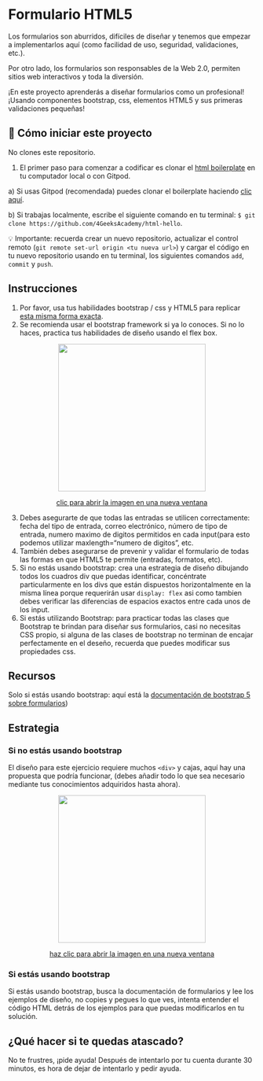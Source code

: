 <!--hide-->
# Formulario HTML5
<!--endhide-->

Los formularios son aburridos, difíciles de diseñar y tenemos que empezar a implementarlos aquí (como facilidad de uso, seguridad, validaciones, etc.).

Por otro lado, los formularios son responsables de la Web 2.0, permiten sitios web interactivos y toda la diversión.

¡En este proyecto aprenderás a diseñar formularios como un profesional! ¡Usando componentes bootstrap, css, elementos HTML5 y sus primeras validaciones pequeñas!

## 🌱  Cómo iniciar este proyecto

No clones este repositorio. 

1. El primer paso para comenzar a codificar es clonar el [html boilerplate](https://github.com/4GeeksAcademy/html-hello) en tu computador local o con Gitpod.

a) Si usas Gitpod (recomendada) puedes clonar el boilerplate haciendo [clic aquí](https://github.com/4GeeksAcademy/html-hello).

b) Si trabajas localmente, escribe el siguiente comando en tu terminal: `$ git clone https://github.com/4GeeksAcademy/html-hello`.  


💡 Importante: recuerda crear un nuevo repositorio, actualizar el control remoto (`git remote set-url origin <tu nueva url>`) y cargar el código en tu nuevo repositorio usando en tu terminal, los siguientes comandos `add`, `commit` y `push`.

## Instrucciones

1. Por favor, usa tus habilidades bootstrap / css y HTML5 para replicar [esta misma forma exacta](https://4geeks.com/interactive-coding-tutorial/beginner/html5-form).
2. Se recomienda usar el bootstrap framework si ya lo conoces. Si no lo haces, practica tus habilidades de diseño usando el flex box.

<p align="center">
  <img src="https://github.com/breatheco-de/html5-form/blob/master/preview.png?raw=true" height="300" />
</p>
<p align="center"><a href="https://github.com/breatheco-de/html5-form/blob/master/preview.png?raw=true">clic para abrir la imagen en una nueva ventana</a></p>

3. Debes asegurarte de que todas las entradas se utilicen correctamente: fecha del tipo de entrada, correo electrónico, número de tipo de entrada, numero maximo de digitos permitidos en cada input(para esto podemos utilizar maxlength=“numero de digitos”, etc.
4. También debes asegurarse de prevenir y validar el formulario de todas las formas en que HTML5 te permite (entradas, formatos, etc).
5. Si no estás usando bootstrap: crea una estrategia de diseño dibujando todos los cuadros div que puedas identificar, concéntrate particularmente en los divs que están dispuestos horizontalmente en la misma línea porque requerirán usar `display: flex` asi como tambien debes verificar las diferencias de espacios exactos entre cada unos de los input.
6. Si estás utilizando Bootstrap: para practicar todas las clases que Bootstrap te brindan para diseñar sus formularios, casi no necesitas CSS propio, si alguna de las clases de bootstrap no terminan de encajar perfectamente en el deseño, recuerda que puedes modificar sus propiedades css.

## Recursos
Solo si estás usando bootstrap: aquí está la [documentación de bootstrap 5 sobre formularios](https://getbootstrap.com/docs/5.0/forms/overview/))

## Estrategia

### Si no estás usando bootstrap

El diseño para este ejercicio requiere muchos `<div>` y cajas, aquí hay una propuesta que podría funcionar, (debes añadir todo lo que sea necesario mediante tus conocimientos adquiridos hasta ahora).

<p align="center">
 <img src="https://github.com/breatheco-de/exercise-html5-form/blob/master/.learn/form-strateggy.png?raw=true" height="300" />
</p>
<p align="center"><a href="https://github.com/breatheco-de/exercise-html5-form/blob/master/.learn/form-strateggy.png?raw=true">haz clic para abrir la imagen en una nueva ventana</a></p>

### Si estás usando bootstrap

Si estás usando bootstrap, busca la documentación de formularios y lee los ejemplos de diseño, no copies y pegues lo que ves, intenta entender el código HTML detrás de los ejemplos para que puedas modificarlos en tu solución.

## ¿Qué hacer si te quedas atascado?

No te frustres, ¡pide ayuda! Después de intentarlo por tu cuenta durante 30 minutos, es hora de dejar de intentarlo y pedir ayuda.











